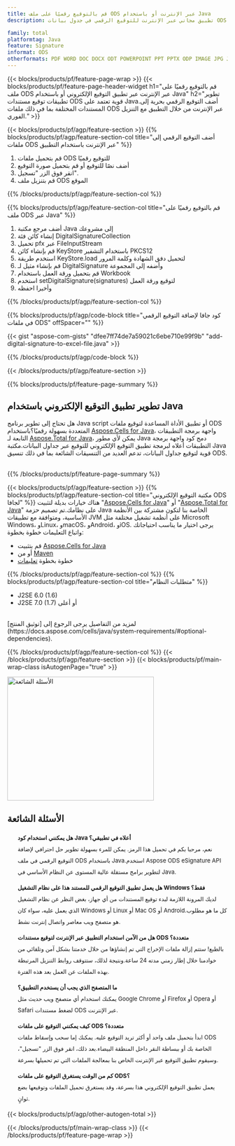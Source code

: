 ```yaml
---
title: قم بالتوقيع رقميًا على ملف ODS عبر الإنترنت أو باستخدام Java
description: تطبيق مجاني عبر الإنترنت للتوقيع الرقمي في جدول بيانات ODS.تطوير تطبيق Java للتوقيع إلكترونيًا على جداول بيانات ODS.

family: total
platformtag: Java
feature: Signature
informat: ODS
otherformats: PDF WORD DOC DOCX ODT POWERPOINT PPT PPTX ODP IMAGE JPG JPEG BMP TIFF GIF PNG PSD Excel XLS XLSX ODS
---
```

{{< blocks/products/pf/feature-page-wrap >}}
{{< blocks/products/pf/feature-page-header-widget h1="قم بالتوقيع رقميًا على ملف ODS عبر الإنترنت عبر تطبيق التوقيع الإلكتروني أو باستخدام Java" h2="تطوير تطبيقات توقيع مستندات ODS قوية تعتمد على Java.أضف التوقيع الرقمي بحرية إلى المستندات المختلفة بما في ذلك ملفات ODS عبر الإنترنت من خلال التطبيق مع التنزيل الفوري." >}}


{{< blocks/products/pf/agp/feature-section >}}
{{% blocks/products/pf/agp/feature-section-col title="أضف التوقيع الرقمي إلى ملفات ODS عبر الإنترنت باستخدام التطبيق" %}}

1. قم بتحميل ملفات ODS للتوقيع رقميًا
1. أضف نصًا للتوقيع أو قم بتحميل صورة التوقيع
1. انقر فوق الزر "تسجيل".
1. قم بتنزيل ملف ODS الموقع

{{% /blocks/products/pf/agp/feature-section-col %}}

{{% blocks/products/pf/agp/feature-section-col title="قم بالتوقيع رقميًا على ملف ODS عبر Java" %}}

1. أضف مرجع مكتبة Java إلى مشروعك
1. إنشاء كائن فئة DigitalSignatureCollection
1. تحميل pfx عبر FileInputStream
1. قم بإنشاء كائن KeyStore باستخدام التشفير PKCS12
1. استخدم طريقة KeyStore.load لتحميل دفق الشهادة وكلمة المرور
1. قم بإنشاء مثيل لـ DigitalSignature وأضفه إلى المجموعة
1. قم بتحميل ورقة العمل باستخدام Workbook
1. استخدم setDigitalSignature(signatures) لتوقيع ورقة العمل
1. وأخيرا احفظه

{{% /blocks/products/pf/agp/feature-section-col %}}

{{% blocks/products/pf/agp/code-block title="كود جافا لإضافة التوقيع الرقمي في ملفات ODS" offSpacer="" %}}

{{< gist "aspose-com-gists" "dfee7ff74de7a59021c6ebe710e99f9b" "add-digital-signature-to-excel-file.java" >}}

{{% /blocks/products/pf/agp/code-block %}}

{{< /blocks/products/pf/agp/feature-section >}}

{{% blocks/products/pf/feature-page-summary %}}


<h2>تطوير تطبيق التوقيع الإلكتروني باستخدام Java</h2>

هل تحتاج إلى تطوير برنامج Java script أو تطبيق الأداة المساعدة لتوقيع ملفات ODS المتعددة بسهولة رقميًا؟باستخدام [Aspose.Cells for Java](https://products.aspose.com/cells/ar/java/)، واجهة برمجة التطبيقات التابعة لـ [Aspose.Total for Java](https://products.aspose.com/total/ar/java/)، يمكن لأي مطور Java دمج كود واجهة برمجة التطبيقات أعلاه لبرمجة تطبيق التوقيع الإلكتروني للتوقيع عبر جداول البيانات.مكتبة Java قوية لتوقيع جداول البيانات، تدعم العديد من التنسيقات الشائعة بما في ذلك تنسيق ODS.<br /><br />

{{% /blocks/products/pf/feature-page-summary %}}

{{< blocks/products/pf/agp/feature-section >}}
{{% blocks/products/pf/agp/feature-section-col title="مكتبة التوقيع الإلكتروني ODS لجافا" %}}
هناك خيارات بديلة لتثبيت "[Aspose.Cells for Java](https://products.aspose.com/cells/ar/java/)" أو "[Aspose.Total for Java](https://products.aspose.com/total/ar/java/)" على نظامك.تم تصميم حزمة Java الخاصة بنا لتكون مشتركة بين الأنظمة الأساسية، ومتوافقة مع تطبيقات JVM على أنظمة تشغيل مختلفة مثل Microsoft Windows، وLinux، وmacOS، وAndroid، وiOS. يرجى اختيار ما يناسب احتياجاتك واتباع التعليمات خطوة بخطوة:<br />

- قم بتثبيت [Aspose.Cells for Java](https://docs.aspose.com/cells/java/installation/)
- أو من [Maven](https://releases.aspose.com/java/repo/com/aspose/aspose-cells/)
- خطوة بخطوة [تعليمات](https://docs.aspose.com/cells/java/installation/#install-aspose-cells-for-java-from-maven-repository)

{{% /blocks/products/pf/agp/feature-section-col %}}
{{% blocks/products/pf/agp/feature-section-col title="متطلبات النظام" %}}

- J2SE 6.0 (1.6)
- J2SE 7.0 (1.7) أو أعلى

<br />
لمزيد من التفاصيل يرجى الرجوع إلى [توثيق المنتج](https://docs.aspose.com/cells/java/system-requirements/#optional-dependencies).

{{% /blocks/products/pf/agp/feature-section-col %}}
{{< /blocks/products/pf/agp/feature-section >}}
{{< blocks/products/pf/main-wrap-class isAutogenPage="true" >}}

<style>.howtolist li{margin-right: 0!important;line-height: 26px;position: relative;margin-bottom: 10px;font-size: 13px;list-style-type: none;}</style>
<div class="col-md-12 tl bg-gray-dark howtolist section">
  <a class="anchor" name="faqpage"></a>
  <div class="container tl dflex" itemscope="" itemtype="https://schema.org/FAQPage">
      <div class="col-md-4 howtosectiongfx">
          <img class="social-panel-hide-on-mobile" src="https://www.groupdocs.cloud/templates/brand/images/groupdocs/conversion/groupdocs_conversion-brand.png" alt="الأسئلة الشائعة" width="335" height="283">
      </div>
      <div class="howtosection col-md-8">
          <div>
              <h2>الأسئلة الشائعة</h2>
               <ul>
                  <li itemscope="" itemprop="mainEntity" itemtype="https://schema.org/Question">
                      <div>
                          <span itemprop="name"><b>هل يمكنني استخدام كود Java أعلاه في تطبيقي؟</b></span>
                      </div>
                      <div itemscope="" itemprop="acceptedAnswer" itemtype="https://schema.org/Answer">
                          <span itemprop="text">نعم، مرحبا بكم في تحميل هذا الرمز. يمكن للمرء بسهولة تطوير حل احترافي لإضافة التوقيع الرقمي في ملف ODS باستخدام Java.استخدم Aspose ODS eSignature API لتطوير برامج مستقلة عالية المستوى عن النظام الأساسي في Java.</span>
                      </div>
                  </li>
                  <li itemscope="" itemprop="mainEntity" itemtype="https://schema.org/Question">
                      <div>
                          <span itemprop="name"><b>هل يعمل تطبيق التوقيع الرقمي للمستند هذا على نظام التشغيل Windows فقط؟</b></span>
                      </div>
                      <div itemscope="" itemprop="acceptedAnswer" itemtype="https://schema.org/Answer">
                          <span itemprop="text">لديك المرونة اللازمة لبدء توقيع المستندات من أي جهاز، بغض النظر عن نظام التشغيل الذي يعمل عليه، سواء كان Windows أو Linux أو Mac OS أو Android.كل ما هو مطلوب هو متصفح ويب معاصر واتصال إنترنت نشط.</span>
                      </div>
                  </li>
                  <li itemscope="" itemprop="mainEntity" itemtype="https://schema.org/Question">
                      <div>
                          <span itemprop="name"><b>هل من الآمن استخدام التطبيق عبر الإنترنت لتوقيع مستندات ODS متعددة؟</b></span>
                      </div>
                      <div itemscope="" itemprop="acceptedAnswer" itemtype="https://schema.org/Answer">
                          <span itemprop="text">بالطبع! ستتم إزالة ملفات الإخراج التي تم إنشاؤها من خلال خدمتنا بشكل آمن وتلقائي من خوادمنا خلال إطار زمني مدته 24 ساعة.ونتيجة لذلك، ستتوقف روابط التنزيل المرتبطة بهذه الملفات عن العمل بعد هذه الفترة.</span>
                      </div>
                  </li>                 
                  <li itemscope="" itemprop="mainEntity" itemtype="https://schema.org/Question">
                      <div>
                          <span itemprop="name"><b>ما المتصفح الذي يجب أن يستخدم التطبيق؟</b></span>
                      </div>
                      <div itemscope="" itemprop="acceptedAnswer" itemtype="https://schema.org/Answer">
                          <span itemprop="text">يمكنك استخدام أي متصفح ويب حديث مثل Google Chrome أو Firefox أو Opera أو Safari لضغط مستندات ODS عبر الإنترنت.</span>
                      </div>
                  </li>
 		  <li itemscope="" itemprop="mainEntity" itemtype="https://schema.org/Question">
                      <div>
                          <span itemprop="name"><b>كيف يمكنني التوقيع على ملفات ODS متعددة؟</b></span>
                      </div>
                      <div itemscope="" itemprop="acceptedAnswer" itemtype="https://schema.org/Answer">
                          <span itemprop="text">ابدأ بتحميل ملف واحد أو أكثر تريد التوقيع عليه. يمكنك إما سحب وإسقاط ملفات ODS الخاصة بك أو ببساطة النقر داخل المنطقة البيضاء.بعد ذلك، انقر فوق الزر "تسجيل"، وسيقوم تطبيق التوقيع عبر الإنترنت الخاص بنا بمعالجة الملفات التي تم تحميلها بسرعة.</span>
                      </div>
                  </li>
 		  <li itemscope="" itemprop="mainEntity" itemtype="https://schema.org/Question">
                      <div>
                          <span itemprop="name"><b>كم من الوقت يستغرق التوقيع على ملفات ODS؟</b></span>
                      </div>
                      <div itemscope="" itemprop="acceptedAnswer" itemtype="https://schema.org/Answer">
                          <span itemprop="text">يعمل تطبيق التوقيع الإلكتروني هذا بسرعة، وقد يستغرق تحميل الملفات وتوقيعها بضع ثوانٍ.</span>
                      </div>
                  </li>
              </ul>
          </div>
      </div>
  </div>

{{< blocks/products/pf/agp/other-autogen-total >}}

{{< /blocks/products/pf/main-wrap-class >}}
{{< /blocks/products/pf/feature-page-wrap >}}